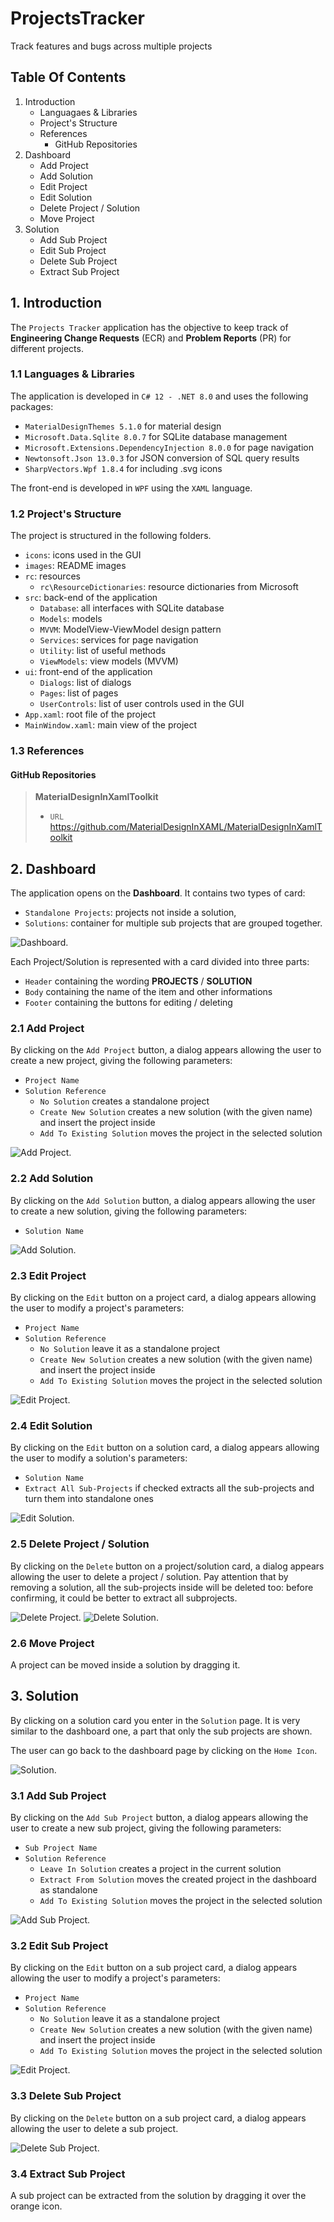 # ProjectsTracker

Track features and bugs across multiple projects

## Table Of Contents

1. Introduction
	- Languagaes & Libraries
	- Project's Structure
	- References
		- GitHub Repositories
2. Dashboard
	- Add Project
	- Add Solution
	- Edit Project
	- Edit Solution
	- Delete Project / Solution
	- Move Project
3. Solution
	- Add Sub Project
	- Edit Sub Project
	- Delete Sub Project
	- Extract Sub Project

## 1. Introduction

The `Projects Tracker` application has the objective to keep track of **Engineering Change Requests** (ECR)
and **Problem Reports** (PR) for different projects.

### 1.1 Languages & Libraries

The application is developed in `C# 12 - .NET 8.0` and uses the following packages:

- `MaterialDesignThemes 5.1.0` for material design
- `Microsoft.Data.Sqlite 8.0.7` for SQLite database management
- `Microsoft.Extensions.DependencyInjection 8.0.0` for page navigation
- `Newtonsoft.Json 13.0.3` for JSON conversion of SQL query results
- `SharpVectors.Wpf 1.8.4` for including .svg icons

The front-end is developed in `WPF` using the `XAML` language.

### 1.2 Project's Structure

The project is structured in the following folders.

- `icons`: icons used in the GUI
- `images`: README images
- `rc`: resources
	- `rc\ResourceDictionaries`: resource dictionaries from Microsoft
- `src`: back-end of the application
	- `Database`: all interfaces with SQLite database
	- `Models`: models
	- `MVVM`: ModelView-ViewModel design pattern
	- `Services`: services for page navigation
	- `Utility`: list of useful methods
	- `ViewModels`: view models (MVVM)
- `ui`: front-end of the application
	- `Dialogs`: list of dialogs
	- `Pages`: list of pages
	- `UserControls`: list of user controls used in the GUI
- `App.xaml`: root file of the project
- `MainWindow.xaml`: main view of the project

### 1.3 References

#### GitHub Repositories

> **MaterialDesignInXamlToolkit**
> - `URL` https://github.com/MaterialDesignInXAML/MaterialDesignInXamlToolkit

## 2. Dashboard

The application opens on the **Dashboard**. It contains two types of card:

- `Standalone Projects`: projects not inside a solution,
- `Solutions`: container for multiple sub projects that are grouped together.

![Dashboard.](./images/dashboard.png)

Each Project/Solution is represented with a card divided into three parts:

- `Header` containing the wording **PROJECTS** / **SOLUTION**
- `Body` containing the name of the item and other informations
- `Footer` containing the buttons for editing / deleting

### 2.1 Add Project

By clicking on the `Add Project` button, a dialog appears allowing the user to create a new project,
giving the following parameters:

- `Project Name`
- `Solution Reference`
	- `No Solution` creates a standalone project
	- `Create New Solution` creates a new solution (with the given name) and insert the project inside
	- `Add To Existing Solution` moves the project in the selected solution

![Add Project.](./images/add_project.png)

### 2.2 Add Solution

By clicking on the `Add Solution` button, a dialog appears allowing the user to create a new solution,
giving the following parameters:

- `Solution Name`

![Add Solution.](./images/add_solution.png)

### 2.3 Edit Project

By clicking on the `Edit` button on a project card, a dialog appears allowing the user to modify
a project's parameters:

- `Project Name`
- `Solution Reference`
	- `No Solution` leave it as a standalone project
	- `Create New Solution` creates a new solution (with the given name) and insert the project inside
	- `Add To Existing Solution` moves the project in the selected solution

![Edit Project.](./images/edit_project.png)

### 2.4 Edit Solution

By clicking on the `Edit` button on a solution card, a dialog appears allowing the user to modify
a solution's parameters:

- `Solution Name`
- `Extract All Sub-Projects` if checked extracts all the sub-projects and turn them into standalone ones

![Edit Solution.](./images/edit_solution.png)

### 2.5 Delete Project / Solution

By clicking on the `Delete` button on a project/solution card, a dialog appears allowing the user to
delete a project / solution. Pay attention that by removing a solution, all the sub-projects inside
will be deleted too: before confirming, it could be better to extract all subprojects.

![Delete Project.](./images/delete_project.png)
![Delete Solution.](./images/delete_solution.png)

### 2.6 Move Project

A project can be moved inside a solution by dragging it.

## 3. Solution

By clicking on a solution card you enter in the `Solution` page. It is very similar to the dashboard
one, a part that only the sub projects are shown.

The user can go back to the dashboard page by clicking on the `Home Icon`.

![Solution.](./images/solution.png)

### 3.1 Add Sub Project

By clicking on the `Add Sub Project` button, a dialog appears allowing the user to create a new
sub project, giving the following parameters:

- `Sub Project Name`
- `Solution Reference`
	- `Leave In Solution` creates a project in the current solution
	- `Extract From Solution` moves the created project in the dashboard as standalone
	- `Add To Existing Solution` moves the project in the selected solution

![Add Sub Project.](./images/add_sub_project.png)

### 3.2 Edit Sub Project

By clicking on the `Edit` button on a sub project card, a dialog appears allowing the user to modify
a project's parameters:

- `Project Name`
- `Solution Reference`
	- `No Solution` leave it as a standalone project
	- `Create New Solution` creates a new solution (with the given name) and insert the project inside
	- `Add To Existing Solution` moves the project in the selected solution

![Edit Project.](./images/edit_sub_project.png)

### 3.3 Delete Sub Project

By clicking on the `Delete` button on a sub project card, a dialog appears allowing the user to
delete a sub project.

![Delete Sub Project.](./images/delete_sub_project.png)

### 3.4 Extract Sub Project

A sub project can be extracted from the solution by dragging it over the orange icon.